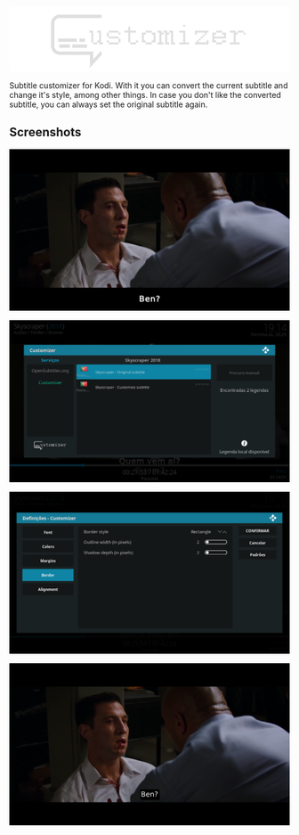 ![logo](https://github.com/i96751414/service.subtitles.customizer/raw/master/resources/img/logo_noshadow.png)

Subtitle customizer for Kodi. With it you can convert the current subtitle and change it's style, among other things.
In case you don't like the converted subtitle, you can always set the original subtitle again.

Screenshots
-----------

![screen1](https://github.com/i96751414/service.subtitles.customizer/raw/master/resources/img/screenshot_1.png)

![screen2](https://github.com/i96751414/service.subtitles.customizer/raw/master/resources/img/screenshot_2.png)

![screen3](https://github.com/i96751414/service.subtitles.customizer/raw/master/resources/img/screenshot_3.png)

![screen4](https://github.com/i96751414/service.subtitles.customizer/raw/master/resources/img/screenshot_4.png)